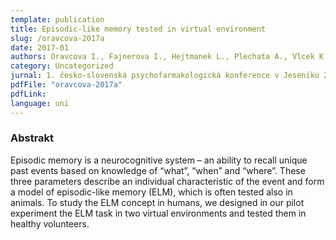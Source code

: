 ```yaml
---
template: publication
title: Episodic-like memory tested in virtual environment
slug: /oravcova-2017a
date: 2017-01
authors: Oravcova I., Fajnerova I., Hejtmanek L., Plechata A., Vlcek K., Nekovarova T.  
category: Uncategorized
jurnal: 1. česko-slovenská psychofarmakologická konference v Jeseníku 2017, 4. – 8. ledna 2017
pdfFile: "oravcova-2017a"
pdfLink:
language: uni
---
```


### Abstrakt

Episodic memory is a neurocognitive system – an ability to recall unique past events based on knowledge of “what”, “when” and “where”. These three parameters describe an individual characteristic of the event and form a model of episodic-like memory (ELM), which is often tested also in animals. To study the ELM concept in humans, we designed in our pilot experiment the ELM task in two virtual environments and tested them in healthy volunteers.
